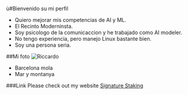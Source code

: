 ù#Bienvenido su mi perfil
- Quiero mejorar mis competencias de AI y ML.
- El Recinto Moderninsta.
- Soy psicologo de la comunicaccion y he trabajado como AI modeler.
- No tengo experiencia, pero manejo Linux bastante bien.
- Soy una persona seria.

##Mi foto
![Riccardo](/Users/giovanna/GIT/Riccardo1983.jpg)
- Barcelona mola
- Mar y montanya

###Link
Please check out my website [Signature Staking](http:\\www.signaturestaking.com)
